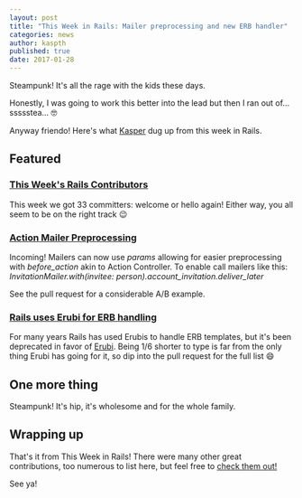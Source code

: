 ```yaml
---
layout: post
title: "This Week in Rails: Mailer preprocessing and new ERB handler"
categories: news
author: kaspth
published: true
date: 2017-01-28
---
```


Steampunk! It's all the rage with the kids these days.  

Honestly, I was going to work this better into the lead but then I ran out of… ssssstea… 🤓  

Anyway friendo! Here's what [Kasper](https://twitter.com/kaspth) dug up from this week in Rails.

## Featured

### [This Week's Rails Contributors](http://contributors.rubyonrails.org/contributors/in-time-window/20170121-201701282000)

This week we got 33 committers: welcome or hello again! Either way, you all seem to be on the right track 😉

### [Action Mailer Preprocessing](https://github.com/rails/rails/pull/27825)

Incoming! Mailers can now use _params_ allowing for easier preprocessing with _before\_action_ akin to Action Controller. To enable call mailers like this: _InvitationMailer.with(invitee: person).account\_invitation.deliver\_later_  

See the pull request for a considerable A/B example.

### [Rails uses Erubi for ERB handling](https://github.com/rails/rails/pull/27757)

For many years Rails has used Erubis to handle ERB templates, but it's been deprecated in favor of [Erubi](https://github.com/jeremyevans/erubi). Being 1/6 shorter to type is far from the only thing Erubi has going for it, so dip into the pull request for the full list 😄

## One more thing

Steampunk! It's hip, it's wholesome and for the whole family.

## Wrapping up

That's it from This Week in Rails! There were many other great contributions, too numerous to list here, but feel free to [check them out!](https://github.com/rails/rails/compare/master@%7B2017-01-20%7D...@%7B2017-01-28%7D)  

See ya!
